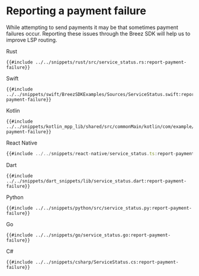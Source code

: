 # Reporting a payment failure

While attempting to send payments it may be that sometimes payment failures occur. Reporting these issues through the Breez SDK will help us to improve LSP routing.

<custom-tabs category="lang">
<div slot="title">Rust</div>
<section>

```rust,ignore
{{#include ../../snippets/rust/src/service_status.rs:report-payment-failure}}
```
</section>

<div slot="title">Swift</div>
<section>

```swift,ignore
{{#include ../../snippets/swift/BreezSDKExamples/Sources/ServiceStatus.swift:report-payment-failure}}
```
</section>

<div slot="title">Kotlin</div>
<section>

```kotlin,ignore
{{#include ../../snippets/kotlin_mpp_lib/shared/src/commonMain/kotlin/com/example/kotlinmpplib/ServiceStatus.kt:report-payment-failure}}
```
</section>

<div slot="title">React Native</div>
<section>

```typescript
{{#include ../../snippets/react-native/service_status.ts:report-payment-failure}}
```
</section>

<div slot="title">Dart</div>
<section>

```dart,ignore
{{#include ../../snippets/dart_snippets/lib/service_status.dart:report-payment-failure}}
```
</section>

<div slot="title">Python</div>
<section>

```python,ignore
{{#include ../../snippets/python/src/service_status.py:report-payment-failure}}
```
</section>

<div slot="title">Go</div>
<section>

```go,ignore
{{#include ../../snippets/go/service_status.go:report-payment-failure}}
```
</section>

<div slot="title">C#</div>
<section>

```cs,ignore
{{#include ../../snippets/csharp/ServiceStatus.cs:report-payment-failure}}
```
</section>
</custom-tabs>
